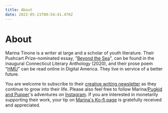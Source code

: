 ```yaml
---
title: About
date: 2022-05-21T00:54:41.476Z
---
```

# About

Marina Tinone is a writer at large and a scholar of youth literature. Their Pushcart Prize-nominated essay, "[Beyond the Sea](https://www.mtinone.com/portfolio/beyond-the-sea/)", can be found in the inaugural Connecticut Literary Anthology (2020), and their prose poem "[HMU](https://www.mtinone.com/portfolio/hmu/)" can be read online in Digital America. They live in service of a better future. 

You are welcome to subscribe to their [creative writing newsletter](https://buttondown.email/mtinone) as they continue to grow into their life. Please also feel free to follow Marina/[Pugkid and Pupper](https://www.mtinone.com/portfolio/pugkid-and-pupper/)'s adventures on [Instagram](https://www.instagram.com/mtinone/). If you are interested in monetarily supporting their work, your tip on [Marina's Ko-fi page](https://ko-fi.com/mtinone) is gratefully received and appreciated.